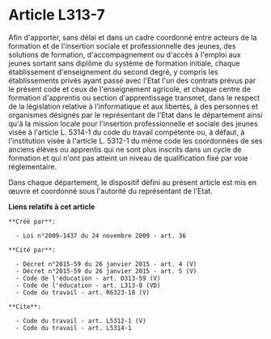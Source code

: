 # Article L313-7

Afin d'apporter, sans délai et dans un cadre coordonné entre acteurs de la formation et de l'insertion sociale et
professionnelle des jeunes, des solutions de formation, d'accompagnement ou d'accès à l'emploi aux jeunes sortant sans
diplôme du système de formation initiale, chaque établissement d'enseignement du second degré, y compris les établissements
privés ayant passé avec l'Etat l'un des contrats prévus par le présent code et ceux de l'enseignement agricole, et chaque
centre de formation d'apprentis ou section d'apprentissage transmet, dans le respect de la législation relative à
l'informatique et aux libertés, à des personnes et organismes désignés par le représentant de l'Etat dans le département
ainsi qu'à la mission locale pour l'insertion professionnelle et sociale des jeunes visée à l'article L. 5314-1 du code du
travail compétente ou, à défaut, à l'institution visée à l'article L. 5312-1 du même code les coordonnées de ses anciens
élèves ou apprentis qui ne sont plus inscrits dans un cycle de formation et qui n'ont pas atteint un niveau de qualification
fixé par voie réglementaire. 

Dans chaque département, le dispositif défini au présent article est mis en œuvre et coordonné sous l'autorité du
représentant de l'Etat.

**Liens relatifs à cet article**

	**Créé par**:

	  - Loi n°2009-1437 du 24 novembre 2009 - art. 36

	**Cité par**:

	  - Décret n°2015-59 du 26 janvier 2015 - art. 4 (V)
	  - Décret n°2015-59 du 26 janvier 2015 - art. 5 (V)
	  - Code de l'éducation - art. D313-59 (V)
	  - Code de l'éducation - art. L313-8 (VD)
	  - Code du travail - art. R6323-18 (V)

	**Cite**:

	  - Code du travail - art. L5312-1 (V)
	  - Code du travail - art. L5314-1
